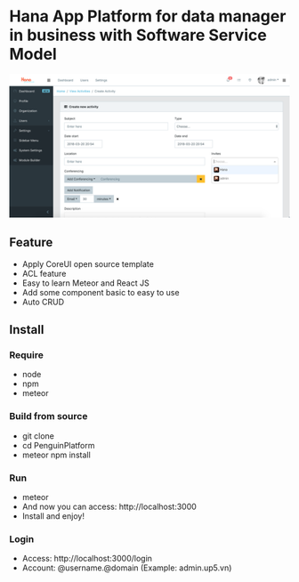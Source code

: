 # Hana App Platform for data manager in business with Software Service Model

![alt text](./public/img/app/screenshot.png?raw=true "Penguin Platform")

## Feature
* Apply CoreUI open source template
* ACL feature
* Easy to learn Meteor and React JS
* Add some component basic to easy to use
* Auto CRUD

## Install

### Require
* node
* npm
* meteor

### Build from source
* git clone 
* cd PenguinPlatform
* meteor npm install

### Run
* meteor
* And now you can access: http://localhost:3000
* Install and enjoy!

### Login
* Access: http://localhost:3000/login
* Account: @username.@domain (Example: admin.up5.vn)